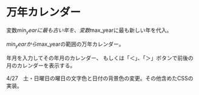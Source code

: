 # 万年カレンダー

変数$min_yearに最も古い年を、変数$max_yearに最も新しい年を代入。

$min_yearから$max_yearの範囲の万年カレンダー。

年月を入力してその年月のカレンダー、
もしくは「＜」、「＞」ボタンで前後の月のカレンダーを表示する。

4/27　土・日曜日の曜日の文字色と日付の背景色の変更。その他含めたCSSの実装。